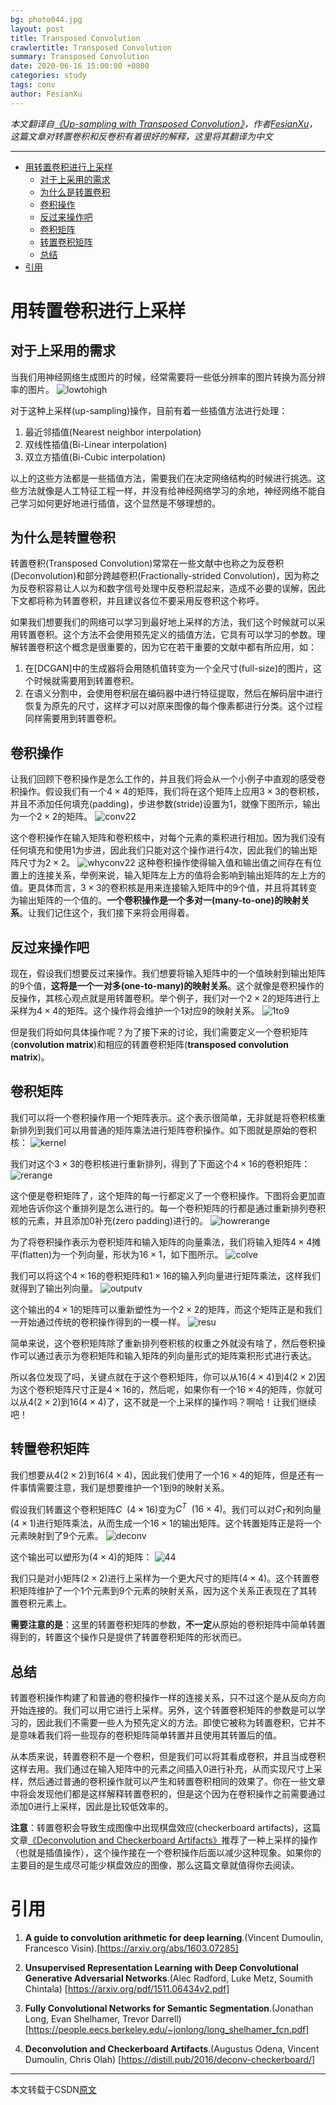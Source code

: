 ```yaml
---
bg: photo044.jpg
layout: post
title: Transposed Convolution
crawlertitle: Transposed Convolution
summary: Transposed Convolution
date: 2020-06-16 15:00:00 +0800
categories: study
tags: conv
author: FesianXu
---
```


*本文翻译自[《Up-sampling with Transposed Convolution》](https://towardsdatascience.com/up-sampling-with-transposed-convolution-9ae4f2df52d0)，作者[FesianXu](https://github.com/FesianXu)，这篇文章对转置卷积和反卷积有着很好的解释，这里将其翻译为中文*

---

- [用转置卷积进行上采样](#用转置卷积进行上采样)
  - [对于上采用的需求](#对于上采用的需求)
  - [为什么是转置卷积](#为什么是转置卷积)
  - [卷积操作](#卷积操作)
  - [反过来操作吧](#反过来操作吧)
  - [卷积矩阵](#卷积矩阵)
  - [转置卷积矩阵](#转置卷积矩阵)
  - [总结](#总结)
- [引用](#引用)

# 用转置卷积进行上采样

## 对于上采用的需求
当我们用神经网络生成图片的时候，经常需要将一些低分辨率的图片转换为高分辨率的图片。
![lowtohigh](https://i.loli.net/2020/06/16/H6P71azZDhWcFS5.png)

对于这种上采样(up-sampling)操作，目前有着一些插值方法进行处理：

1. 最近邻插值(Nearest neighbor interpolation)
2. 双线性插值(Bi-Linear interpolation)
3. 双立方插值(Bi-Cubic interpolation)

以上的这些方法都是一些插值方法，需要我们在决定网络结构的时候进行挑选。这些方法就像是人工特征工程一样，并没有给神经网络学习的余地，神经网络不能自己学习如何更好地进行插值，这个显然是不够理想的。

## 为什么是转置卷积
转置卷积(Transposed Convolution)常常在一些文献中也称之为反卷积(Deconvolution)和部分跨越卷积(Fractionally-strided Convolution)，因为称之为反卷积容易让人以为和数字信号处理中反卷积混起来，造成不必要的误解，因此下文都将称为转置卷积，并且建议各位不要采用反卷积这个称呼。

如果我们想要我们的网络可以学习到最好地上采样的方法，我们这个时候就可以采用转置卷积。这个方法不会使用预先定义的插值方法，它具有可以学习的参数。理解转置卷积这个概念是很重要的，因为它在若干重要的文献中都有所应用，如：

1. 在[DCGAN]中的生成器将会用随机值转变为一个全尺寸(full-size)的图片，这个时候就需要用到转置卷积。
2. 在语义分割中，会使用卷积层在编码器中进行特征提取，然后在解码层中进行恢复为原先的尺寸，这样才可以对原来图像的每个像素都进行分类。这个过程同样需要用到转置卷积。

## 卷积操作
让我们回顾下卷积操作是怎么工作的，并且我们将会从一个小例子中直观的感受卷积操作。假设我们有一个$4 \times 4$的矩阵，我们将在这个矩阵上应用$3 \times 3$的卷积核，并且不添加任何填充(padding)，步进参数(stride)设置为1，就像下图所示，输出为一个$2 \times 2$的矩阵。
![conv22](https://i.loli.net/2020/06/16/ejG7EFpY9Hrzmot.png)

这个卷积操作在输入矩阵和卷积核中，对每个元素的乘积进行相加。因为我们没有任何填充和使用1为步进，因此我们只能对这个操作进行4次，因此我们的输出矩阵尺寸为$2 \times 2$。
![whyconv22](https://i.loli.net/2020/06/16/4SI6ihCpw7G1rl3.png)
这种卷积操作使得输入值和输出值之间存在有位置上的连接关系，举例来说，输入矩阵左上方的值将会影响到输出矩阵的左上方的值。更具体而言，$3 \times 3$的卷积核是用来连接输入矩阵中的9个值，并且将其转变为输出矩阵的一个值的。**一个卷积操作是一个多对一(many-to-one)的映射关系**。让我们记住这个，我们接下来将会用得着。

## 反过来操作吧
现在，假设我们想要反过来操作。我们想要将输入矩阵中的一个值映射到输出矩阵的9个值，**这将是一个一对多(one-to-many)的映射关系**。这个就像是卷积操作的反操作，其核心观点就是用转置卷积。举个例子，我们对一个$2 \times 2$的矩阵进行上采样为$4 \times 4$的矩阵。这个操作将会维护一个1对应9的映射关系。
![1to9](https://i.loli.net/2020/06/16/Ag6i3UesmNSR9Z8.png)

但是我们将如何具体操作呢？为了接下来的讨论，我们需要定义一个卷积矩阵(**convolution matrix**)和相应的转置卷积矩阵(**transposed convolution matrix**)。

## 卷积矩阵
我们可以将一个卷积操作用一个矩阵表示。这个表示很简单，无非就是将卷积核重新排列到我们可以用普通的矩阵乘法进行矩阵卷积操作。如下图就是原始的卷积核：
![kernel](https://i.loli.net/2020/06/16/R1FY7C5NjQducGa.png)

我们对这个$3 \times 3$的卷积核进行重新排列，得到了下面这个$4 \times 16$的卷积矩阵：
![rerange](https://i.loli.net/2020/06/16/pOi2PB3HnNg4bTD.png)

这个便是卷积矩阵了，这个矩阵的每一行都定义了一个卷积操作。下图将会更加直观地告诉你这个重排列是怎么进行的。每一个卷积矩阵的行都是通过重新排列卷积核的元素，并且添加0补充(zero padding)进行的。
![howrerange](https://i.loli.net/2020/06/16/rXLz5fnIWgKUvZy.png)

为了将卷积操作表示为卷积矩阵和输入矩阵的向量乘法，我们将输入矩阵$4 \times 4$摊平(flatten)为一个列向量，形状为$16 \times 1$，如下图所示。
![colve](https://i.loli.net/2020/06/16/wazgDF47sdG8fmX.png)

我们可以将这个$4 \times 16$的卷积矩阵和$1 \times 16$的输入列向量进行矩阵乘法，这样我们就得到了输出列向量。
![outputv](https://i.loli.net/2020/06/16/mPu7in1jAqfZNve.png)

这个输出的$4 \times 1$的矩阵可以重新塑性为一个$2 \times 2$的矩阵，而这个矩阵正是和我们一开始通过传统的卷积操作得到的一模一样。
![resu](https://i.loli.net/2020/06/16/rzMKw3vR1ylSTe7.png)

简单来说，这个卷积矩阵除了重新排列卷积核的权重之外就没有啥了，然后卷积操作可以通过表示为卷积矩阵和输入矩阵的列向量形式的矩阵乘积形式进行表达。

所以各位发现了吗，关键点就在于这个卷积矩阵，你可以从16($4 \times 4$)到4($2 \times 2$)因为这个卷积矩阵尺寸正是$4 \times 16$的，然后呢，如果你有一个$16 \times 4$的矩阵，你就可以从4($2 \times 2$)到16($4 \times 4$)了，这不就是一个上采样的操作吗？啊哈！让我们继续吧！

## 转置卷积矩阵
我们想要从4($2 \times 2$)到16($4 \times 4$)，因此我们使用了一个$16 \times 4$的矩阵，但是还有一件事情需要注意，我们是想要维护一个1到9的映射关系。

假设我们转置这个卷积矩阵$C \ \ (4 \times 16)$变为$C^T \ \ (16 \times 4)$。我们可以对$C_T$和列向量$(4 \times 1)$进行矩阵乘法，从而生成一个$16 \times 1$的输出矩阵。这个转置矩阵正是将一个元素映射到了9个元素。
![deconv](https://i.loli.net/2020/06/16/aATwOKohsQ3JcHm.png)

这个输出可以塑形为$(4 \times 4)$的矩阵：
![44](https://i.loli.net/2020/06/16/2TGtg168AvdZMDq.png)

我们只是对小矩阵$(2 \times 2)$进行上采样为一个更大尺寸的矩阵$(4 \times 4)$。这个转置卷积矩阵维护了一个1个元素到9个元素的映射关系，因为这个关系正表现在了其转置卷积元素上。

**需要注意的是**：这里的转置卷积矩阵的参数，**不一定**从原始的卷积矩阵中简单转置得到的，转置这个操作只是提供了转置卷积矩阵的形状而已。


## 总结
转置卷积操作构建了和普通的卷积操作一样的连接关系，只不过这个是从反向方向开始连接的。我们可以用它进行上采样。另外，这个转置卷积矩阵的参数是可以学习的，因此我们不需要一些人为预先定义的方法。即使它被称为转置卷积，它并不是意味着我们将一些现存的卷积矩阵简单转置并且使用其转置后的值。

从本质来说，转置卷积不是一个卷积，但是我们可以将其看成卷积，并且当成卷积这样去用。我们通过在输入矩阵中的元素之间插入0进行补充，从而实现尺寸上采样，然后通过普通的卷积操作就可以产生和转置卷积相同的效果了。你在一些文章中将会发现他们都是这样解释转置卷积的，但是这个因为在卷积操作之前需要通过添加0进行上采样，因此是比较低效率的。

**注意**：转置卷积会导致生成图像中出现棋盘效应(checkerboard artifacts)，这篇文章[《Deconvolution and Checkerboard Artifacts》](https://distill.pub/2016/deconv-checkerboard/)推荐了一种上采样的操作（也就是插值操作），这个操作接在一个卷积操作后面以减少这种现象。如果你的主要目的是生成尽可能少棋盘效应的图像，那么这篇文章就值得你去阅读。



# 引用

1. **A guide to convolution arithmetic for deep learning**.(Vincent Dumoulin, Francesco Visin).[https://arxiv.org/abs/1603.07285]

2. **Unsupervised Representation Learning with Deep Convolutional Generative Adversarial Networks**.(Alec Radford, Luke Metz, Soumith Chintala)
[https://arxiv.org/pdf/1511.06434v2.pdf]

3. **Fully Convolutional Networks for Semantic Segmentation**.(Jonathan Long, Evan Shelhamer, Trevor Darrell)
[https://people.eecs.berkeley.edu/~jonlong/long_shelhamer_fcn.pdf]

4. **Deconvolution and Checkerboard Artifacts**.(Augustus Odena, Vincent Dumoulin, Chris Olah)
[https://distill.pub/2016/deconv-checkerboard/]


---

本文转载于CSDN[原文](https://blog.csdn.net/LoseInVain/article/details/81098502)